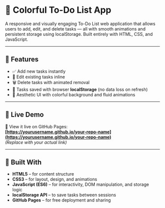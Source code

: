 # 📝 Colorful To-Do List App

A responsive and visually engaging To-Do List web application that allows users to add, edit, and delete tasks — all with smooth animations and persistent storage using localStorage. Built entirely with HTML, CSS, and JavaScript.

---

## 🔧 Features

- ✅ Add new tasks instantly
- 📝 Edit existing tasks inline
- 🗑️ Delete tasks with animated removal
- 💾 Tasks saved with browser **localStorage** (no data loss on refresh)
- 🎨 Aesthetic UI with colorful background and fluid animations

---

## 🚀 Live Demo

🔗 View it live on GitHub Pages:  
**[https://yourusername.github.io/your-repo-name](https://yourusername.github.io/your-repo-name)**  
*(Replace with your actual link)*

---

## 📂 Built With

- **HTML5** – for content structure  
- **CSS3** – for layout, design, and animations  
- **JavaScript (ES6)** – for interactivity, DOM manipulation, and storage logic  
- **localStorage API** – to save tasks between sessions  
- **GitHub Pages** – for free deployment and sharing

